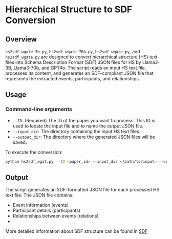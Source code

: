 # Hierarchical Structure to SDF Conversion

## Overview

```hs2sdf_wgate_3b.py```, ```hs2sdf_wgate_70b.py```, ```hs2sdf_wgate.py```, and ```hs2sdf_wgate.py``` are designed to convert hierarchical structure (HS) text files into Schema Description Format (SDF) JSON files for HS by Llama3-3B, Llama3-70b, and GPT4o. The script reads an input HS text file, processes its content, and generates an SDF-compliant JSON file that represents the extracted events, participants, and relationships.

## Usage

### Command-line arguments
- ```--ID```: (Required) The ID of the paper you want to process. This ID is used to locate the input file and to name the output JSON file.
- ```--input_dir```: The directory containing the input HS text files.
- ```--output_dir```: The directory where the generated JSON files will be saved.

To execute the conversion:
```bash
python hs2sdf_wgat.py --ID <paper_id> --input_dir </path/to/input> --output_dir </path/to/output>
```

## Output
The script generates an SDF-formatted JSON file for each processed HS text file. The JSON file contains:

- Event information (events)
- Participant details (participants)
- Relationships between events (relations)
- 
More detailed information about SDF structure can be found in [SDF](/Schema_Learning/schema_merged/README.md)
